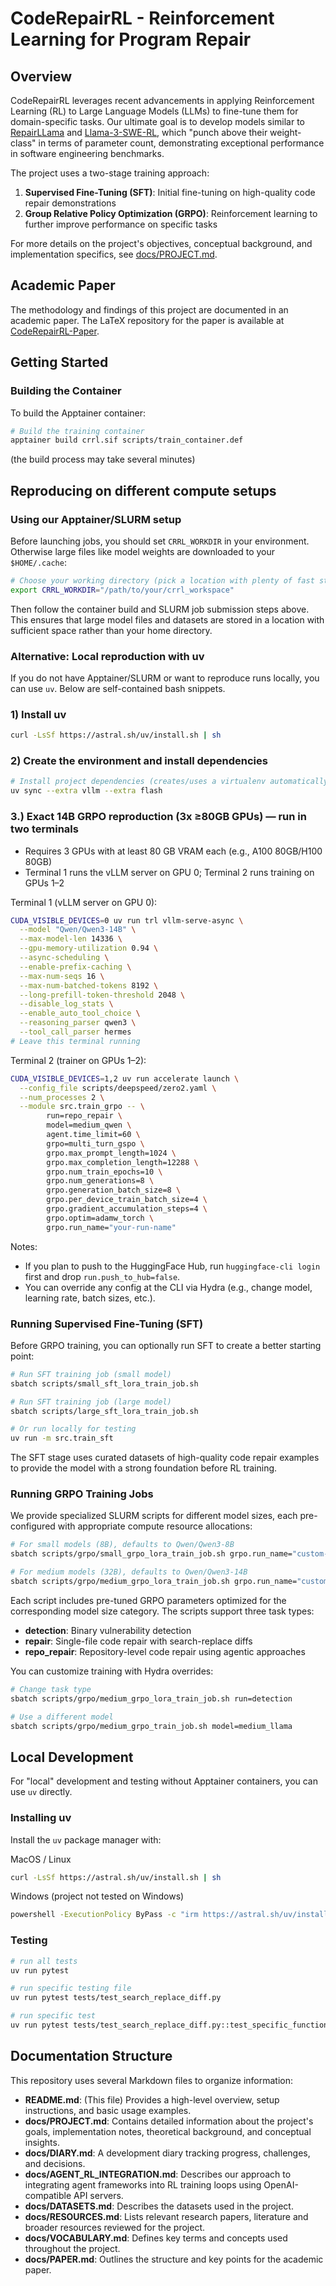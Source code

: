 # CodeRepairRL - Reinforcement Learning for Program Repair

## Overview

CodeRepairRL leverages recent advancements in applying Reinforcement Learning (RL) to Large Language Models (LLMs) to fine-tune them for domain-specific tasks. Our ultimate goal is to develop models similar to [RepairLLama](https://arxiv.org/pdf/2312.15698) and [Llama-3-SWE-RL](https://arxiv.org/pdf/2502.18449), which "punch above their weight-class" in terms of parameter count, demonstrating exceptional performance in software engineering benchmarks.

The project uses a two-stage training approach:
1. **Supervised Fine-Tuning (SFT)**: Initial fine-tuning on high-quality code repair demonstrations
2. **Group Relative Policy Optimization (GRPO)**: Reinforcement learning to further improve performance on specific tasks

For more details on the project's objectives, conceptual background, and implementation specifics, see [docs/PROJECT.md](docs/PROJECT.md).

## Academic Paper

The methodology and findings of this project are documented in an academic paper. The LaTeX repository for the paper is available at [CodeRepairRL-Paper](https://github.com/BjarniHaukur/CodeRepairRL-Paper).

## Getting Started

### Building the Container

To build the Apptainer container:

```bash
# Build the training container 
apptainer build crrl.sif scripts/train_container.def
```

(the build process may take several minutes)

## Reproducing on different compute setups

### Using our Apptainer/SLURM setup

Before launching jobs, you should set `CRRL_WORKDIR` in your environment. Otherwise large files like model weights are downloaded to your `$HOME/.cache`:

```bash
# Choose your working directory (pick a location with plenty of fast storage)
export CRRL_WORKDIR="/path/to/your/crrl_workspace"
```

Then follow the container build and SLURM job submission steps above. This ensures that large model files and datasets are stored in a location with sufficient space rather than your home directory.

### Alternative: Local reproduction with uv

If you do not have Apptainer/SLURM or want to reproduce runs locally, you can use `uv`. Below are self-contained bash snippets.

### 1) Install uv

```bash
curl -LsSf https://astral.sh/uv/install.sh | sh
```

### 2) Create the environment and install dependencies

```bash
# Install project dependencies (creates/uses a virtualenv automatically)
uv sync --extra vllm --extra flash
```

### 3.) Exact 14B GRPO reproduction (3x ≥80GB GPUs) — run in two terminals

- Requires 3 GPUs with at least 80 GB VRAM each (e.g., A100 80GB/H100 80GB)
- Terminal 1 runs the vLLM server on GPU 0; Terminal 2 runs training on GPUs 1–2

Terminal 1 (vLLM server on GPU 0):

```bash
CUDA_VISIBLE_DEVICES=0 uv run trl vllm-serve-async \
  --model "Qwen/Qwen3-14B" \
  --max-model-len 14336 \
  --gpu-memory-utilization 0.94 \
  --async-scheduling \
  --enable-prefix-caching \
  --max-num-seqs 16 \
  --max-num-batched-tokens 8192 \
  --long-prefill-token-threshold 2048 \
  --disable_log_stats \
  --enable_auto_tool_choice \
  --reasoning_parser qwen3 \
  --tool_call_parser hermes
# Leave this terminal running
```

Terminal 2 (trainer on GPUs 1–2):

```bash
CUDA_VISIBLE_DEVICES=1,2 uv run accelerate launch \
  --config_file scripts/deepspeed/zero2.yaml \
  --num_processes 2 \
  --module src.train_grpo -- \
        run=repo_repair \
        model=medium_qwen \
        agent.time_limit=60 \
        grpo=multi_turn_gspo \
        grpo.max_prompt_length=1024 \
        grpo.max_completion_length=12288 \
        grpo.num_train_epochs=10 \
        grpo.num_generations=8 \
        grpo.generation_batch_size=8 \
        grpo.per_device_train_batch_size=4 \
        grpo.gradient_accumulation_steps=4 \
        grpo.optim=adamw_torch \
        grpo.run_name="your-run-name"
```

Notes:
- If you plan to push to the HuggingFace Hub, run `huggingface-cli login` first and drop `run.push_to_hub=false`.
- You can override any config at the CLI via Hydra (e.g., change model, learning rate, batch sizes, etc.).

### Running Supervised Fine-Tuning (SFT)

Before GRPO training, you can optionally run SFT to create a better starting point:

```bash
# Run SFT training job (small model)
sbatch scripts/small_sft_lora_train_job.sh

# Run SFT training job (large model)
sbatch scripts/large_sft_lora_train_job.sh

# Or run locally for testing
uv run -m src.train_sft
```

The SFT stage uses curated datasets of high-quality code repair examples to provide the model with a strong foundation before RL training.

### Running GRPO Training Jobs

We provide specialized SLURM scripts for different model sizes, each pre-configured with appropriate compute resource allocations:

```bash
# For small models (8B), defaults to Qwen/Qwen3-8B
sbatch scripts/grpo/small_grpo_lora_train_job.sh grpo.run_name="custom-experiment-name"  # LoRA training (3 GPUs)

# For medium models (32B), defaults to Qwen/Qwen3-14B
sbatch scripts/grpo/medium_grpo_lora_train_job.sh grpo.run_name="custom-experiment-name"  # LoRA training (3 GPUs)
```

Each script includes pre-tuned GRPO parameters optimized for the corresponding model size category. The scripts support three task types:
- **detection**: Binary vulnerability detection
- **repair**: Single-file code repair with search-replace diffs
- **repo_repair**: Repository-level code repair using agentic approaches

You can customize training with Hydra overrides:

```bash
# Change task type
sbatch scripts/grpo/medium_grpo_lora_train_job.sh run=detection

# Use a different model
sbatch scripts/grpo/medium_grpo_train_job.sh model=medium_llama
```

## Local Development

For "local" development and testing without Apptainer containers, you can use `uv` directly.

### Installing uv

Install the `uv` package manager with:

MacOS / Linux
```bash
curl -LsSf https://astral.sh/uv/install.sh | sh
```

Windows (project not tested on Windows)
```bash
powershell -ExecutionPolicy ByPass -c "irm https://astral.sh/uv/install.ps1 | iex"
```

### Testing

```bash
# run all tests
uv run pytest

# run specific testing file
uv run pytest tests/test_search_replace_diff.py

# run specific test
uv run pytest tests/test_search_replace_diff.py::test_specific_function
```

## Documentation Structure

This repository uses several Markdown files to organize information:

- **README.md**: (This file) Provides a high-level overview, setup instructions, and basic usage examples.
- **docs/PROJECT.md**: Contains detailed information about the project's goals, implementation notes, theoretical background, and conceptual insights.
- **docs/DIARY.md**: A development diary tracking progress, challenges, and decisions.
- **docs/AGENT_RL_INTEGRATION.md**: Describes our approach to integrating agent frameworks into RL training loops using OpenAI-compatible API servers.
- **docs/DATASETS.md**: Describes the datasets used in the project.
- **docs/RESOURCES.md**: Lists relevant research papers, literature and broader resources reviewed for the project.
- **docs/VOCABULARY.md**: Defines key terms and concepts used throughout the project.
- **docs/PAPER.md**: Outlines the structure and key points for the academic paper.